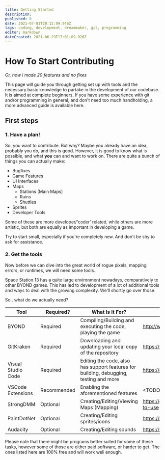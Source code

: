 ```yaml
---
title: Getting Started
description: 
published: 0
date: 2021-07-01T20:12:09.946Z
tags: coding, development, dreammaker, git, programming
editor: markdown
dateCreated: 2021-06-29T17:01:09.926Z
---
```


# How To Start Contributing

*Or, how I made 20 features and no fixes*

This page will guide you through getting set up with tools and the necessary basic knowledge to partake in the development of our codebase.
It is aimed at complete beginners.
If you have some experience with git and/or programming in general, and don't need too much handholding, a more advanced guide is available here.

## First steps


### 1. Have a plan!

So, you want to contribute. But why?
Maybe you already have an idea, probably you do, and this is good.
However, it is good to know what is possible, and what **you** can and want to work on.
There are quite a bunch of things you can actually make:

- Bugfixes
- Game Features
- UI Interfaces
- Maps
  - Stations (Main Maps)
  - Ruins
  - Shuttles
- Sprites
- Developer Tools

Some of these are more developer/'coder' related, while others are more artistic, but both are equally as important in developing a game.

Try to start small, especially if you're completely new. And don't be shy to ask for assistance.

### 2. Get the tools

Now before we can dive into the great world of rogue pixels, mapping errors, or runtimes, we will need some tools.

Space Station 13 has a quite large environment nowadays, comparatively to other BYOND games. This has led to development of a lot of additional tools and ways to deal with the growing complexity.
We'll shortly go over those.

So.. what do we actually need?

| Tool | Required? | What Is It For? | Where To Get It? |
| ---- | --------- | --------------- | ---------------- |
| BYOND | Required | Compiling/Building and executing the code, playing the game | http://www.byond.com/download/ |
| GitKraken | Required | Downloading and updating your local copy of the repository | https://www.gitkraken.com/ |
| Visual Studio Code | Required | Editing the code, also has support features for building, debugging, testing and more | https://code.visualstudio.com/ |
| VSCode Extensions | Recommended | Enabling the aforementioned features | \<TODO: add sublink\> |
| StrongDMM | Optional | Creating/Editing/Viewing Maps (Mapping) | https://github.com/SpaiR/StrongDMM#how-to-use |
| PaintDotNet | Optional | Creating/Editing sprites/icons | https://www.getpaint.net/ |
| Audacity | Optional | Creating/Editing sounds | https://www.audacityteam.org/ |

Please note that there might be programs better suited for some of these tasks, however some of those are either paid software, or harder to get. The ones listed here are 100% free and will work well enough.

